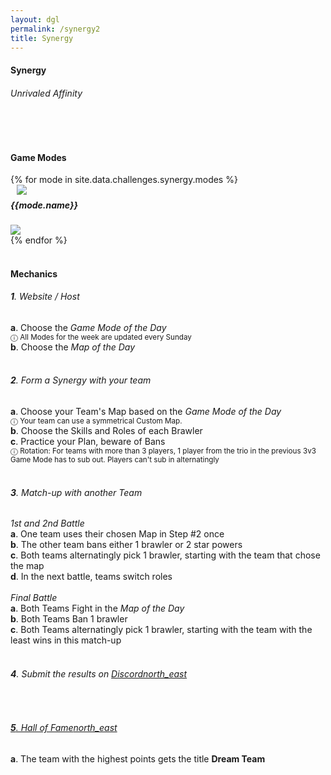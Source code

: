 ```yaml
---
layout: dgl
permalink: /synergy2
title: Synergy
---
```


<div class="row">
    <div class="col s12 center-align bg-defense-grid">
        <h4 class="logo-text">Synergy</h4>
        <h6 class="logo-sub-text">Unrivaled Affinity</h6>
        <br>
    </div>
</div>
<div class="container"> 
    <div class="row">
        <div class="col s12 m12 l12">
            <br>
            <h4>Game Modes</h4>
        </div>
        {% for mode in site.data.challenges.synergy.modes %}
        <div class="col s12 m8 offset-m2 l6">
            <div class="card" style="background-color:#{{mode.color}};">
              <div class="card-content header-slim row valign-wrapper">
                <div class="col s2" style="margin-left: 10px;">
                  <img class="responsive-img logo-img" src="/assets/img/modes/{{mode.resource}}.png"> <!-- notice the "circle" class -->
                </div>
                <div class="col s10">
                  <h5 class="brawl-text white-text" style="margin-top: 0.456rem">
                    {{mode.name}}
                  </h5>
                </div>
              </div>
              <div class="card-image">
                <img src="/assets/img/modes/{{mode.background}}.png">
              </div>
            </div>
        </div>
        {% endfor %}
        <div class="col s12 m12 l12">
            <br>
            <h4>Mechanics</h4>
            <h6><b>1</b>. Website / Host</h6>
            <h7><b>a</b>. Choose the <i>Game Mode of the Day</i></h7><br>
            <h7> <small>ⓘ All Modes for the week are updated every Sunday</small></h7><br>
            <h7><b>b</b>. Choose the <i>Map of the Day</i></h7><br><br>
            <h6><b>2</b>. Form a Synergy with your team</h6>
            <h7><b>a</b>. Choose your Team's Map based on the <i>Game Mode of the Day</i></h7><br>
            <h7> <small>ⓘ Your team can use a symmetrical Custom Map.</small></h7><br>
            <h7><b>b</b>. Choose the Skills and Roles of each Brawler</h7><br>
            <h7><b>c</b>. Practice your Plan, beware of Bans</h7><br>
            <h7> <small>ⓘ Rotation: For teams with more than 3 players, 1 player from the trio in the previous 3v3 Game Mode has to sub out. Players can't sub in alternatingly</small></h7><br><br>
            <h6><b>3</b>. Match-up with another Team</h6>
            <h7><i>1st and 2nd Battle</i></h7><br>
            <h7><b>a</b>. One team uses their chosen Map in Step #2 once</h7><br>
            <h7><b>b</b>. The other team bans either 1 brawler or 2 star powers</h7><br>
            <h7><b>c</b>. Both teams alternatingly pick 1 brawler, starting with the team that chose the map</h7><br>
            <h7><b>d</b>. In the next battle, teams switch roles</h7><br><br>
            <h7><i>Final Battle</i></h7><br>
            <h7><b>a</b>. Both Teams Fight in the <i>Map of the Day</i></h7><br>
            <h7><b>b</b>. Both Teams Ban 1 brawler</h7><br>
            <h7><b>c</b>. Both Teams alternatingly pick 1 brawler, starting with the team with the least wins in this match-up</h7><br><br>
            <h6><b>4</b>. Submit the results on <a href="{{site.url}}/#chat">Discord<i class="material-icons tiny">north_east</i></a></h6><br>
            <a href="{{site.url}}/hall-of-fame"><h6><b>5</b>. Hall of Fame<i class="material-icons tiny">north_east</i></h6></a>
            <h7><b>a</b>. The team with the highest points gets the title <b>Dream Team</b></h7><br><br>
        </div>
    </div>
    <br><br><br>
</div>